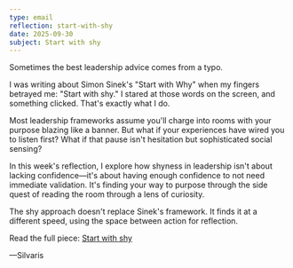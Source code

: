 ```yaml
---
type: email
reflection: start-with-shy
date: 2025-09-30
subject: Start with shy
---
```


Sometimes the best leadership advice comes from a typo.

I was writing about Simon Sinek's "Start with Why" when my fingers betrayed me: "Start with shy." I stared at those words on the screen, and something clicked. That's exactly what I do.

Most leadership frameworks assume you'll charge into rooms with your purpose blazing like a banner. But what if your experiences have wired you to listen first? What if that pause isn't hesitation but sophisticated social sensing?

In this week's reflection, I explore how shyness in leadership isn't about lacking confidence—it's about having enough confidence to not need immediate validation. It's finding your way to purpose through the side quest of reading the room through a lens of curiosity.

The shy approach doesn't replace Sinek's framework. It finds it at a different speed, using the space between action for reflection.

Read the full piece: [Start with shy](https://lowdiatribe.net/r/shy)

—Silvaris